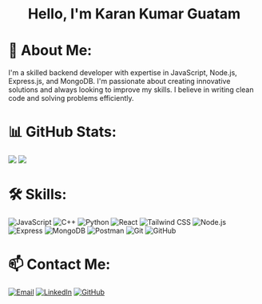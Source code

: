 <h1 align="center"> Hello, I'm Karan Kumar Guatam </h1>


<h1>💫 About Me:</h1>
<p>
 I'm a skilled backend developer with expertise in JavaScript, Node.js, Express.js, and MongoDB. I'm passionate about creating innovative solutions and always looking to improve my skills. I believe in writing clean code and solving problems efficiently.
</p>

# 📊 GitHub Stats:
<p align="left">
  <img src="https://github-readme-stats.vercel.app/api?username=gautamkaran&theme=dracula&show_icons=true&hide_border=false&count_private=true"> 
  <img src="https://github-readme-stats.vercel.app/api/top-langs/?username=gautamkaran&theme=dracula&show_icons=true&hide_border=false&layout=compact">
</p>

# 🛠 Skills:

<div align="start">
    <img src="https://img.shields.io/badge/-javascript-05122A?style=flat-square&logo=javascript&color=353535" alt="JavaScript">
    <img src="https://img.shields.io/badge/-C%2B%2B-05122A?style=flat-square&logo=c%2B%2B&color=353535" alt="C++">
    <img src="https://img.shields.io/badge/-python-05122A?style=flat-square&logo=python&color=353535" alt="Python">
    <img src="https://img.shields.io/badge/-React-05122A?style=flat-square&logo=React&color=353535" alt="React">
    <img src="https://img.shields.io/badge/-tailwind%20css-05122A?style=flat-square&logo=tailwind-css&color=353535" alt="Tailwind CSS">
    <img src="https://img.shields.io/badge/-node.js-05122A?style=flat-square&logo=node.js&color=353535" alt="Node.js">
    <img src="https://img.shields.io/badge/-express-05122A?style=flat-square&logo=express&color=353535" alt="Express">
    <img src="https://img.shields.io/badge/-mongodb-05122A?style=flat-square&logo=mongodb&color=353535" alt="MongoDB">
    <img src="https://img.shields.io/badge/-postman-05122A?style=flat-square&logo=postman&color=353535" alt="Postman">
    <img src="https://img.shields.io/badge/-git-05122A?style=flat-square&logo=git&color=353535" alt="Git">
    <img src="https://img.shields.io/badge/-github-05122A?style=flat-square&logo=github&color=353535" alt="GitHub">
</div>


# 📫 Contact Me:

<p alt="contact me">
  <a href="mailto:karankumargautam.dev@gmail.com"><img src="https://img.shields.io/badge/Email-D14836?style=for-the-badge&logo=gmail&logoColor=white" alt="Email"></a>
  <a href="https://www.linkedin.com/in/karankumargautam"><img src="https://img.shields.io/badge/LinkedIn-0A66C2?style=for-the-badge&logo=linkedin&logoColor=white" alt="LinkedIn"></a>
  <a href="https://drive.google.com/file/d/1XCoPzE1kQU6QOKj5PRYk_ak0AShGPY3j/view?usp=drivesdk"><img src="https://img.shields.io/badge/GitHub-181717?style=for-the-badge&logo=github&logoColor=white" alt="GitHub"></a>
</p>

